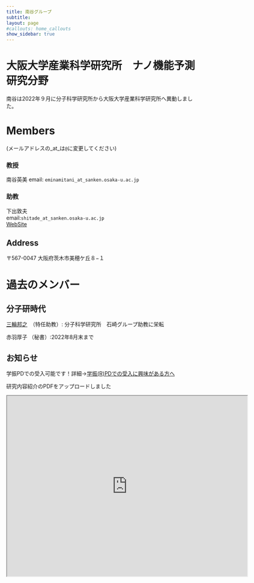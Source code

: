 ```yaml
---
title: 南谷グループ
subtitle: 
layout: page
#callouts: home_callouts
show_sidebar: true
---
```


# 大阪大学産業科学研究所　ナノ機能予測研究分野
南谷は2022年９月に分子科学研究所から大阪大学産業科学研究所へ異動しました。

# Members
(メールアドレスの_at_は`@`に変更してください)  
### 教授
南谷英美 
email:  `eminamitani_at_sanken.osaka-u.ac.jp`

### 助教
下出敦夫   
email:`shitade_at_sanken.osaka-u.ac.jp`  
[WebSite](https://sites.google.com/view/shitade/)

## Address
〒567-0047	大阪府茨木市美穂ケ丘８−１


# 過去のメンバー
## 分子研時代
[三輪邦之](https://sites.google.com/site/kmiwahome)　（特任助教）: 分子科学研究所　石崎グループ助教に栄転 

赤羽厚子 （秘書）:2022年8月末まで 

## お知らせ
学振PDでの受入可能です！詳細→[学振(R)PDでの受入に興味がある方へ](/page-1.md/)

研究内容紹介のPDFをアップロードしました

<iframe src="https://drive.google.com/file/d/1E_MzeO-cYBbZVyba6gxs_xNOy7t-W45O/preview" width="640" height="480" allow="autoplay"></iframe>


